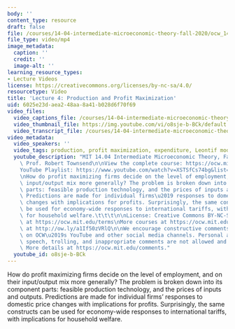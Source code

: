 ```yaml
---
body: ''
content_type: resource
draft: false
file: /courses/14-04-intermediate-microeconomic-theory-fall-2020/ocw_1404_lecture04_2020sep10_360p_16_9.mp4
file_type: video/mp4
image_metadata:
  caption: ''
  credit: ''
  image-alt: ''
learning_resource_types:
- Lecture Videos
license: https://creativecommons.org/licenses/by-nc-sa/4.0/
resourcetype: Video
title: 'Lecture 4: Production and Profit Maximization'
uid: 6025e23d-aea2-48aa-8a41-b028d6f70f69
video_files:
  video_captions_file: /courses/14-04-intermediate-microeconomic-theory-fall-2020/1a9CCuO7YIpBmnuVI08cRGxEAWTlfoZgg_transcript.webvtt
  video_thumbnail_file: https://img.youtube.com/vi/o8sje-b-BCk/default.jpg
  video_transcript_file: /courses/14-04-intermediate-microeconomic-theory-fall-2020/1a9CCuO7YIpBmnuVI08cRGxEAWTlfoZgg_transcript.pdf
video_metadata:
  video_speakers: ''
  video_tags: production, profit maximization, expenditure, Leontif model
  youtube_description: "MIT 14.04 Intermediate Microeconomic Theory, Fall 2020\nInstructor:\
    \ Prof. Robert Townsend\n\nView the complete course: https://ocw.mit.edu/courses/14-04-intermediate-microeconomic-theory-fall-2020/\n\
    YouTube Playlist: https://www.youtube.com/watch?v=XSTSfCs74bg&list=PLUl4u3cNGP63wnrKge9vllow3Y2OOOKqF\n\
    \nHow do profit maximizing firms decide on the level of employment, and on their\
    \ input/output mix more generally? The problem is broken down into its component\
    \ parts: feasible production technology, and the prices of inputs and outputs.\
    \ Predictions are made for individual firms\u2019 responses to domestic price\
    \ changes with implications for profits. Surprisingly, the same constructs can\
    \ be used for economy-wide responses to international tariffs, with implications\
    \ for household welfare.\t\t\t\n\nLicense: Creative Commons BY-NC-SA\nMore information\
    \ at https://ocw.mit.edu/terms\nMore courses at https://ocw.mit.edu\nSupport OCW\
    \ at http://ow.ly/a1If50zVRlQ\n\nWe encourage constructive comments and discussion\
    \ on OCW\u2019s YouTube and other social media channels. Personal attacks, hate\
    \ speech, trolling, and inappropriate comments are not allowed and may be removed.\
    \ More details at https://ocw.mit.edu/comments."
  youtube_id: o8sje-b-BCk
---
```

How do profit maximizing firms decide on the level of employment, and on their input/output mix more generally? The problem is broken down into its component parts: feasible production technology, and the prices of inputs and outputs. Predictions are made for individual firms’ responses to domestic price changes with implications for profits. Surprisingly, the same constructs can be used for economy-wide responses to international tariffs, with implications for household welfare.